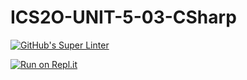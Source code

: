 # ICS2O-UNIT-5-03-CSharp

[![GitHub's Super Linter](https://github.com/Emmanuel-Fofeyin/-ICS2O-UNIT-5-05-CSharp/workflows/GitHub's%20Super%20Linter/badge.svg)](https://github.com/Emmanuel-Fofeyin/-ICS2O-UNIT-5-05-CSharp/actions)

[![Run on Repl.it](https://repl.it/badge/github/Emmanuel-Fofeyin/-ICS2O-UNIT-5-05-CSharp)](https://repl.it/github/Emmanuel-Fofeyin/-ICS2O-UNIT-5-05-CSharp)
